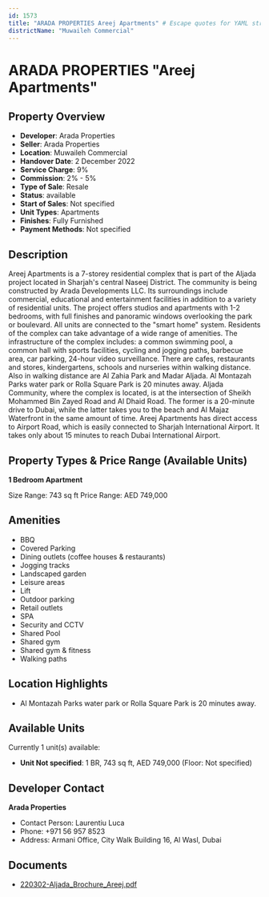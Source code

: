 ```yaml
---
id: 1573
title: "ARADA PROPERTIES Areej Apartments" # Escape quotes for YAML string
districtName: "Muwaileh Commercial"
---
```


# ARADA PROPERTIES "Areej Apartments"

## Property Overview
- **Developer**: Arada Properties
- **Seller**: Arada Properties
- **Location**: Muwaileh Commercial
- **Handover Date**: 2 December 2022
- **Service Charge**: 9%
- **Commission**: 2% - 5%
- **Type of Sale**: Resale
- **Status**: available
- **Start of Sales**: Not specified
- **Unit Types**: Apartments
- **Finishes**: Fully Furnished
- **Payment Methods**: Not specified

## Description
Areej Apartments is a 7-storey residential complex that is part of the Aljada project located in Sharjah's central Naseej District. The community is being constructed by Arada Developments LLC. Its surroundings include commercial, educational and entertainment facilities in addition to a variety of residential units. The project offers studios and apartments with 1-2 bedrooms, with full finishes and panoramic windows overlooking the park or boulevard. All units are connected to the "smart home" system. Residents of the complex can take advantage of a wide range of amenities. The infrastructure of the complex includes: a common swimming pool, a common hall with sports facilities, cycling and jogging paths, barbecue area, car parking, 24-hour video surveillance. There are cafes, restaurants and stores, kindergartens, schools and nurseries within walking distance. Also in walking distance are Al Zahia Park and Madar Aljada. Al Montazah Parks water park or Rolla Square Park is 20 minutes away. Aljada Community, where the complex is located, is at the intersection of Sheikh Mohammed Bin Zayed Road and Al Dhaid Road. The former is a 20-minute drive to Dubai, while the latter takes you to the beach and Al Majaz Waterfront in the same amount of time. Areej Apartments has direct access to Airport Road, which is easily connected to Sharjah International Airport. It takes only about 15 minutes to reach Dubai International Airport.

## Property Types & Price Range (Available Units)
**1 Bedroom Apartment**

Size Range: 743 sq ft
Price Range: AED 749,000

## Amenities
- BBQ
- Covered Parking
- Dining outlets  (coffee houses & restaurants)
- Jogging tracks
- Landscaped garden
- Leisure areas
- Lift
- Outdoor parking
- Retail outlets
- SPA
- Security and CCTV
- Shared Pool
- Shared gym
- Shared gym & fitness
- Walking paths

## Location Highlights
- Al Montazah Parks water park or Rolla Square Park is 20 minutes away.

## Available Units
Currently 1 unit(s) available:
- **Unit Not specified**: 1 BR, 743 sq ft, AED 749,000 (Floor: Not specified)

## Developer Contact
**Arada Properties**
- Contact Person: Laurentiu Luca
- Phone: +971 56 957 8523
- Address: Armani Office, City Walk Building 16, Al Wasl, Dubai

## Documents
- [220302-Aljada_Brochure_Areej.pdf](https://cdn.geniemap.net/2024/07/08/Z9KahA06grialekPLfgmxxbqDc3LJ3zdCVz1RdOn.pdf)
